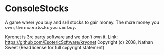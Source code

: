 # ConsoleStocks
A game where you buy and sell stocks to gain money.
The more money you own, the more stocks you can buy.

Kyronet is 3rd party software and we don't own it.
Link: https://github.com/EsotericSoftware/kryonet
Copyright (c) 2008, Nathan Sweet
(Read license for full copyright statement)
